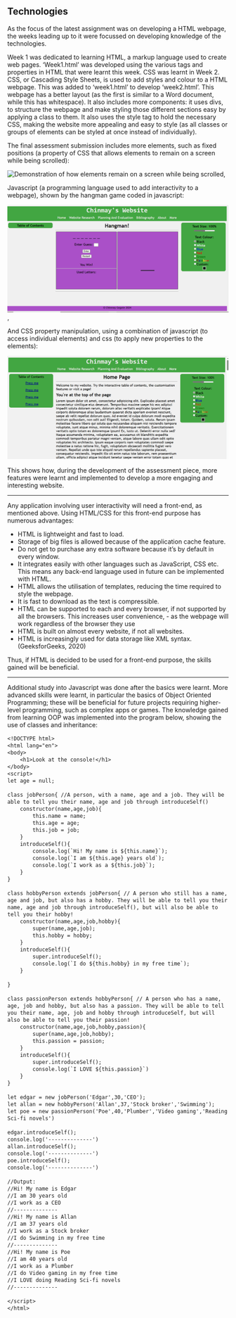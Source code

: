 Technologies
---
As the focus of the latest assignment was on developing a HTML webpage, the weeks leading up to it were focussed on developing knowledge of the technologies. 

Week 1 was dedicated to learning HTML, a markup language used to create web pages. ‘Week1.html’ was developed using the various tags and properties in HTML that were learnt this week.
CSS was learnt in Week 2. CSS, or Cascading Style Sheets, is used to add styles and colour to a HTML webpage. This was added to ‘week1.html’ to develop ‘week2.html’. This webpage has a better layout (as the first is similar to a Word document, while this has whitespace). It also includes more components: it uses divs, to structure the webpage and make styling those different sections easy by applying a class to them. It also uses the style tag to hold the necessary CSS, making the website more appealing and easy to style (as all classes or groups of elements can be styled at once instead of individually). 

The final assessment submission includes more elements, such as fixed positions (a property of CSS that allows elements to remain on a screen while being scrolled):

![Demonstration of how elements remain on a screen while being scrolled](Resources/fixedPositions.gif),

Javascript (a programming language used to add interactivity to a webpage), shown by the hangman game coded in javascript:

![Demonstration of the hangman game](Resources/hangmanDemo.gif),

And CSS property manipulation, using a combination of javascript (to access individual elements) and css (to apply new properties to the elements):

![Demonstration of the text and colour changing properties of the final assessment piece](Resources/textCustomize.gif)

This shows how, during the development of the assessment piece, more features were learnt and implemented to develop a more engaging and interesting website. 
___
Any application involving user interactivity will need a front-end, as mentioned above. Using HTML/CSS for this front-end purpose has numerous advantages: 
 - HTML is lightweight and fast to load. 
 - Storage of big files is allowed because of the application cache feature.
 - Do not get to purchase any extra software because it’s by default in every window.
 - It integrates easily with other languages such as JavaScript, CSS etc. This means any back-end language used in future can be implemented with HTML. 
 - HTML allows the utilisation of templates, reducing the time required to style the webpage.
 - It is fast to download as the text is compressible.
 - HTML can be supported to each and every browser, if not supported by all the browsers. This increases user convenience,  - as the webpage will work regardless of the browser they use
 - HTML is built on almost every website, if not all websites.
 - HTML is increasingly used for data storage like XML syntax.
 (GeeksforGeeks, 2020)

Thus, if HTML is decided to be used for a front-end purpose, the skills gained will be beneficial. 
___
Additional study into Javascript was done after the basics were learnt. More advanced skills were learnt, in particular the basics of Object Oriented Programming; these will be beneficial for future projects requiring higher-level programming, such as complex apps or games. The knowledge gained from learning OOP was implemented into the program below, showing the use of classes and inheritance:
```
<!DOCTYPE html>
<html lang="en">
<body>
    <h1>Look at the console!</h1>
</body>
<script>
let age = null;

class jobPerson{ //A person, with a name, age and a job. They will be able to tell you their name, age and job through introduceSelf()
    constructor(name,age,job){
        this.name = name;
        this.age = age;
        this.job = job;
    }
    introduceSelf(){
        console.log(`Hi! My name is ${this.name}`);
        console.log(`I am ${this.age} years old`);
        console.log(`I work as a ${this.job}`);
    }
}

class hobbyPerson extends jobPerson{ // A person who still has a name, age and job, but also has a hobby. They will be able to tell you their name, age and job through introduceSelf(), but will also be able to tell you their hobby!
    constructor(name,age,job,hobby){
        super(name,age,job);
        this.hobby = hobby;
    }
    introduceSelf(){
        super.introduceSelf();
        console.log(`I do ${this.hobby} in my free time`);
    }
    
}

class passionPerson extends hobbyPerson{ // A person who has a name, age, job and hobby, but also has a passion. They will be able to tell you their name, age, job and hobby through introduceSelf, but will also be able to tell you their passion!
    constructor(name,age,job,hobby,passion){
        super(name,age,job,hobby);
        this.passion = passion;
    }
    introduceSelf(){
        super.introduceSelf();
        console.log(`I LOVE ${this.passion}`)
    }
}

let edgar = new jobPerson('Edgar',30,'CEO');
let allan = new hobbyPerson('Allan',37,'Stock broker','Swimming');
let poe = new passionPerson('Poe',40,'Plumber','Video gaming','Reading Sci-fi novels')

edgar.introduceSelf();
console.log('--------------')
allan.introduceSelf();
console.log('--------------')
poe.introduceSelf();
console.log('--------------')

//Output:
//Hi! My name is Edgar
//I am 30 years old
//I work as a CEO
//--------------
//Hi! My name is Allan
//I am 37 years old
//I work as a Stock broker
//I do Swimming in my free time
//--------------
//Hi! My name is Poe
//I am 40 years old
//I work as a Plumber
//I do Video gaming in my free time 
//I LOVE doing Reading Sci-fi novels
//--------------

</script>
</html> 
```